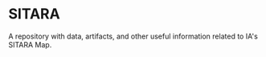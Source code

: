 # SITARA
A repository with data, artifacts, and other useful information related to IA's SITARA Map.
